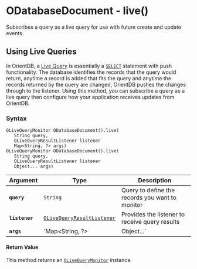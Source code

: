 
# ODatabaseDocument - live()

Subscribes a query as a live query for use with future create and update events.

## Using Live Queries

In OrientDB, a [Live Query](../../Live-Query.md) is essentially a [`SELECT`](../../../sql/SQL-Query.md) statement with push functionality.  The database identifies the records that the query would return, anytime a record is added that fits the query and anytime the records returned by the query are changed, OrientDB pushes the changes through to the listener.  Using this method, you can subscribe a query as a live query then configure how your application receives updates from OrientDB.

### Syntax

```
OLiveQueryMonitor ODatabaseDocument().live(
   String query,
   OLiveQueryResultListener listener
   Map<String, ?> args)
OLiveQueryMonitor ODatabaseDocument().live(
   String query,
   OLiveQueryResultListener listener
   Object... args)
```

| Argument | Type | Description |
|---|---|---|
| **`query`** | `String` | Query to define the records you want to monitor |
| **`listener`** | [`OLiveQueryResultListener`](../OLiveQueryResultListener.md) | Provides the listener to receive query results |
| **`args`** | `Map<String, ?>| Object...` | Arguments used in formatting the query |


#### Return Value

This method returns an [`OLiveQueryMonitor`](../OLiveQueryMonitor.md) instance.


